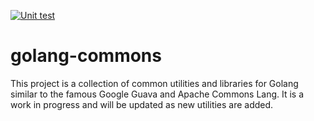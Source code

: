 [![Unit test](https://github.com/pythonik/golang-commons/actions/workflows/go.yml/badge.svg)](https://github.com/pythonik/golang-commons/actions/workflows/go.yml)
# golang-commons 
This project is a collection of common utilities and libraries for Golang similar to the famous Google Guava and Apache Commons Lang. It is a work in progress and will be updated as new utilities are added.
